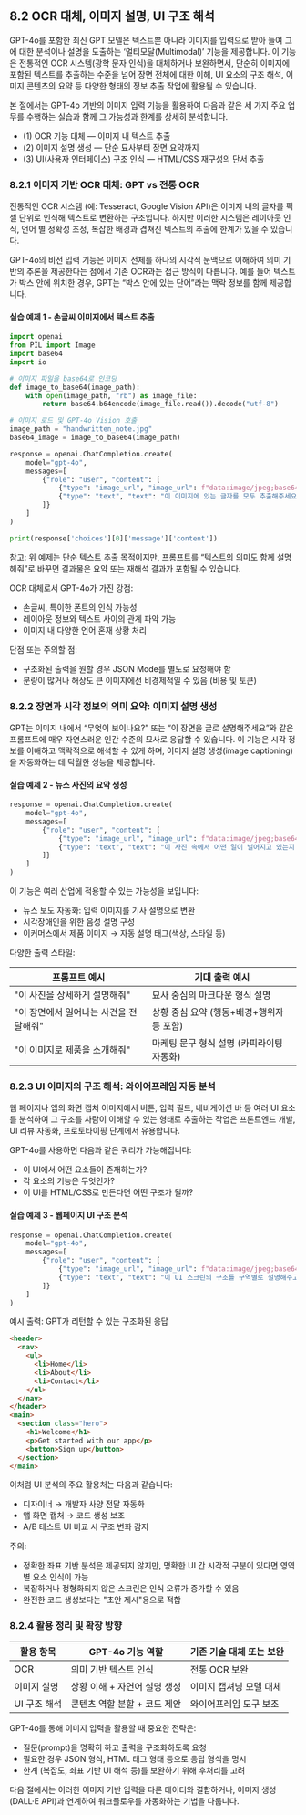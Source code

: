 ## 8.2 OCR 대체, 이미지 설명, UI 구조 해석

GPT-4o를 포함한 최신 GPT 모델은 텍스트뿐 아니라 이미지를 입력으로 받아 들여 그에 대한 분석이나 설명을 도출하는 ‘멀티모달(Multimodal)’ 기능을 제공합니다. 이 기능은 전통적인 OCR 시스템(광학 문자 인식)을 대체하거나 보완하면서, 단순히 이미지에 포함된 텍스트를 추출하는 수준을 넘어 장면 전체에 대한 이해, UI 요소의 구조 해석, 이미지 콘텐츠의 요약 등 다양한 형태의 정보 추출 작업에 활용될 수 있습니다.

본 절에서는 GPT-4o 기반의 이미지 입력 기능을 활용하여 다음과 같은 세 가지 주요 업무를 수행하는 실습과 함께 그 가능성과 한계를 상세히 분석합니다.

- (1) OCR 기능 대체 — 이미지 내 텍스트 추출
- (2) 이미지 설명 생성 — 단순 묘사부터 장면 요약까지
- (3) UI(사용자 인터페이스) 구조 인식 — HTML/CSS 재구성의 단서 추출



### 8.2.1 이미지 기반 OCR 대체: GPT vs 전통 OCR

전통적인 OCR 시스템 (예: Tesseract, Google Vision API)은 이미지 내의 글자를 픽셀 단위로 인식해 텍스트로 변환하는 구조입니다. 하지만 이러한 시스템은 레이아웃 인식, 언어 별 정확성 조정, 복잡한 배경과 겹쳐진 텍스트의 추출에 한계가 있을 수 있습니다.

GPT-4o의 비전 입력 기능은 이미지 전체를 하나의 시각적 문맥으로 이해하여 의미 기반의 추론을 제공한다는 점에서 기존 OCR과는 접근 방식이 다릅니다. 예를 들어 텍스트가 박스 안에 위치한 경우, GPT는 “박스 안에 있는 단어”라는 맥락 정보를 함께 제공합니다.

#### 실습 예제 1 - 손글씨 이미지에서 텍스트 추출

```python
import openai
from PIL import Image
import base64
import io

# 이미지 파일을 base64로 인코딩
def image_to_base64(image_path):
    with open(image_path, "rb") as image_file:
        return base64.b64encode(image_file.read()).decode("utf-8")

# 이미지 로드 및 GPT-4o Vision 호출
image_path = "handwritten_note.jpg"
base64_image = image_to_base64(image_path)

response = openai.ChatCompletion.create(
    model="gpt-4o",
    messages=[
        {"role": "user", "content": [
            {"type": "image_url", "image_url": f"data:image/jpeg;base64,{base64_image}"},
            {"type": "text", "text": "이 이미지에 있는 글자를 모두 추출해주세요."}
        ]}
    ]
)

print(response['choices'][0]['message']['content'])
```

참고: 위 예제는 단순 텍스트 추출 목적이지만, 프롬프트를 “텍스트의 의미도 함께 설명해줘”로 바꾸면 결과물은 요약 또는 재해석 결과가 포함될 수 있습니다.

OCR 대체로서 GPT-4o가 가진 강점:

- 손글씨, 특이한 폰트의 인식 가능성
- 레이아웃 정보와 텍스트 사이의 관계 파악 가능
- 이미지 내 다양한 언어 혼재 상황 처리

단점 또는 주의할 점:

- 구조화된 출력을 원할 경우 JSON Mode를 별도로 요청해야 함
- 분량이 많거나 해상도 큰 이미지에선 비경제적일 수 있음 (비용 및 토큰)



### 8.2.2 장면과 시각 정보의 의미 요약: 이미지 설명 생성

GPT는 이미지 내에서 “무엇이 보이나요?” 또는 “이 장면을 글로 설명해주세요”와 같은 프롬프트에 매우 자연스러운 인간 수준의 묘사로 응답할 수 있습니다. 이 기능은 시각 정보를 이해하고 맥락적으로 해석할 수 있게 하며, 이미지 설명 생성(image captioning)을 자동화하는 데 탁월한 성능을 제공합니다.

#### 실습 예제 2 - 뉴스 사진의 요약 생성

```python
response = openai.ChatCompletion.create(
    model="gpt-4o",
    messages=[
        {"role": "user", "content": [
            {"type": "image_url", "image_url": f"data:image/jpeg;base64,{base64_image}"},
            {"type": "text", "text": "이 사진 속에서 어떤 일이 벌어지고 있는지 기사 스타일로 요약해 주세요."}
        ]}
    ]
)
```

이 기능은 여러 산업에 적용할 수 있는 가능성을 보입니다:

- 뉴스 보도 자동화: 입력 이미지를 기사 설명으로 변환
- 시각장애인을 위한 음성 설명 구성
- 이커머스에서 제품 이미지 → 자동 설명 태그(색상, 스타일 등)

다양한 출력 스타일:

| 프롬프트 예시                      | 기대 출력 예시                              |
|----------------------------------|---------------------------------------------|
| "이 사진을 상세하게 설명해줘"       | 묘사 중심의 마크다운 형식 설명               |
| "이 장면에서 일어나는 사건을 전달해줘" | 상황 중심 요약 (행동+배경+행위자 등 포함)     |
| "이 이미지로 제품을 소개해줘"        | 마케팅 문구 형식 설명 (카피라이팅 자동화)     |



### 8.2.3 UI 이미지의 구조 해석: 와이어프레임 자동 분석

웹 페이지나 앱의 화면 캡처 이미지에서 버튼, 입력 필드, 네비게이션 바 등 여러 UI 요소를 분석하여 그 구조를 사람이 이해할 수 있는 형태로 추출하는 작업은 프론트엔드 개발, UI 리뷰 자동화, 프로토타이핑 단계에서 유용합니다.

GPT-4o를 사용하면 다음과 같은 쿼리가 가능해집니다:

- 이 UI에서 어떤 요소들이 존재하는가?
- 각 요소의 기능은 무엇인가?
- 이 UI를 HTML/CSS로 만든다면 어떤 구조가 될까?

#### 실습 예제 3 - 웹페이지 UI 구조 분석

```python
response = openai.ChatCompletion.create(
    model="gpt-4o",
    messages=[
        {"role": "user", "content": [
            {"type": "image_url", "image_url": f"data:image/jpeg;base64,{base64_image}"},
            {"type": "text", "text": "이 UI 스크린의 구조를 구역별로 설명해주고, HTML 마크업 예를 만들어줘."}
        ]}
    ]
)
```

예시 출력: GPT가 리턴할 수 있는 구조화된 응답

```html
<header>
  <nav>
    <ul>
      <li>Home</li>
      <li>About</li>
      <li>Contact</li>
    </ul>
  </nav>
</header>
<main>
  <section class="hero">
    <h1>Welcome</h1>
    <p>Get started with our app</p>
    <button>Sign up</button>
  </section>
</main>
```

이처럼 UI 분석의 주요 활용처는 다음과 같습니다:

- 디자이너 → 개발자 사양 전달 자동화
- 앱 화면 캡처 → 코드 생성 보조
- A/B 테스트 UI 비교 시 구조 변화 감지

주의:

- 정확한 좌표 기반 분석은 제공되지 않지만, 명확한 UI 간 시각적 구분이 있다면 영역별 요소 인식이 가능
- 복잡하거나 정형화되지 않은 스크린은 인식 오류가 증가할 수 있음
- 완전한 코드 생성보다는 "초안 제시"용으로 적합



### 8.2.4 활용 정리 및 확장 방향

| 활용 항목             | GPT-4o 기능 역할                  | 기존 기술 대체 또는 보완 |
|----------------------|----------------------------------|------------------------|
| OCR                 | 의미 기반 텍스트 인식               | 전통 OCR 보완           |
| 이미지 설명         | 상황 이해 + 자연어 설명 생성        | 이미지 캡셔닝 모델 대체 |
| UI 구조 해석        | 콘텐츠 역할 분할 + 코드 제안         | 와이어프레임 도구 보조   |

GPT-4o를 통해 이미지 입력을 활용할 때 중요한 전략은:

- 질문(prompt)을 명확히 하고 출력을 구조화하도록 요청
- 필요한 경우 JSON 형식, HTML 태그 형태 등으로 응답 형식을 명시
- 한계 (복잡도, 좌표 기반 UI 해석 등)를 보완하기 위해 후처리를 고려

다음 절에서는 이러한 이미지 기반 입력을 다른 데이터와 결합하거나, 이미지 생성(DALL·E API)과 연계하여 워크플로우를 자동화하는 기법을 다룹니다.